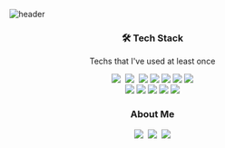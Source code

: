 ![header](https://capsule-render.vercel.app/api?type=soft&color=auto&height=150&section=header&text=JUNGMIN&fontSize=70&animation=twinkling)

<h3 align="center">🛠 Tech Stack </h3>
<p align="center"> Techs that I've used at least once </p>
<p align="center">
    <img src="https://img.shields.io/badge/html5-E34F26?style=flat&logo=html5&logoColor=white"/>&nbsp 
  <img src="https://img.shields.io/badge/css3-1572B6?style=flat&logo=css3&logoColor=white"/>&nbsp 
  <img src="https://img.shields.io/badge/javascript-F7DF1E?style=flat&logo=javascript&logoColor=white"/>
  <img src="https://img.shields.io/badge/React-61DAFB?style=flat&logo=React&logoColor=white"/>
  <img src="https://img.shields.io/badge/typescript-3178C6?style=flat&logo=typescript&logoColor=white"/>
  <img src="https://img.shields.io/badge/next.js-000000?style=flat&logo=next.js&logoColor=white"/>
  <img src="https://img.shields.io/badge/reactquery-FF4154?style=flat&logo=reactquery&logoColor=white"/>
  <br />
  <img src="https://img.shields.io/badge/styledcomponents-DB7093?style=flat&logo=styledcomponents&logoColor=white"/>
  <img src="https://img.shields.io/badge/tailwindcss-06B6D4?style=flat&logo=tailwindcss&logoColor=white"/>
  <img src="https://img.shields.io/badge/axios-5A29E4?style=flat&logo=axios&logoColor=white"/>
  <img src="https://img.shields.io/badge/github-181717?style=flat&logo=github&logoColor=white"/>
    <img src="https://img.shields.io/badge/figma-F24E1E?style=flat&logo=figma&logoColor=white"/>
</p>

<h3 align="center"> About Me  </h3>
<p align="center">
  <a href="https://www.instagram.com/woo0_hooo/"><img src="https://img.shields.io/badge/Portfolio-E4405F?style=flat-square&logo=portfolio&logoColor=white&link=https://www.instagram.com/woo0_hooo/"/></a>&nbsp
  <a href="https://velog.io/@woo0_hooo"><img src="https://img.shields.io/badge/Blog-11B48A?style=flat-square&logo=Vimeo&logoColor=white&link=https://velog.io/@woo0_hooo"/></a>&nbsp
  <a href="mailto:viliketh1s98@naver.com"><img src="https://img.shields.io/badge/Gmail-d14836?style=flat-square&logo=Gmail&logoColor=white&link=viliketh1s98@naver.com"/></a>
</p>
<br>
<!--
**Leejungmin211/Leejungmin211** is a ✨ _special_ ✨ repository because its `README.md` (this file) appears on your GitHub profile.
Here are some ideas to get you started:

- 🔭 I’m currently working on ...
- 🌱 I’m currently learning ...
- 👯 I’m looking to collaborate on ...
- 🤔 I’m looking for help with ...
- 💬 Ask me about ...
- 📫 How to reach me: ...
- 😄 Pronouns: ...
- ⚡ Fun fact: ...
-->
